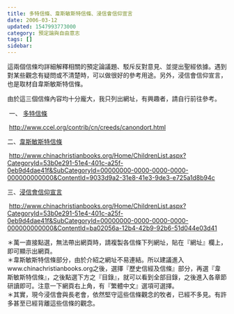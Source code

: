 ```yaml
---
title: 多特信條、韋斯敏斯特信條、浸信會信仰宣言
date: 2006-03-12
updated: 1547993773000
category: 預定論與自由意志
tags: []
sidebar: 
---
```


<p>這兩個信條均詳細解釋相關的預定論議題、駁斥反對意見、並提出聖經依據。遇到對某些觀念有疑問或不清楚時，可以做很好的參考用途。另外，浸信會信仰宣言，也是取材自韋斯敏斯特信條。 <!--more--></p><p>由於這三個信條內容均十分龐大，我只列出網址，有興趣者，請自行前往參考。</p><p> 一、 <a href="http://www.ccel.org/contrib/cn/creeds/canondort.html" target="_blank">多特信條</a></p><p> <a href="http://www.ccel.org/contrib/cn/creeds/canondort.html">http://www.ccel.org/contrib/cn/creeds/canondort.html</a> </p><p>二、<a href="http://www.chinachristianbooks.org/Home/ChildrenList.aspx?CategoryId=53b0e291-51e4-401c-a25f-0eb9d4dae41f&amp;SubCategoryId=00000000-0000-0000-0000-000000000000&amp;ContentId=9033d9a2-31e8-41e3-9de3-e725a1d8b94c ">韋斯敏斯特信條</a></p><p> <a href="http://www.chinachristianbooks.org/Home/ChildrenList.aspx?CategoryId=53b0e291-51e4-401c-a25f-0eb9d4dae41f&amp;SubCategoryId=00000000-0000-0000-0000-000000000000&amp;ContentId=9033d9a2-31e8-41e3-9de3-e725a1d8b94c">http://www.chinachristianbooks.org/Home/ChildrenList.aspx?CategoryId=53b0e291-51e4-401c-a25f-0eb9d4dae41f&amp;SubCategoryId=00000000-0000-0000-0000-000000000000&amp;ContentId=9033d9a2-31e8-41e3-9de3-e725a1d8b94c</a> </p><p>三、<a href=" http://www.chinachristianbooks.org/Home/ChildrenList.aspx?CategoryId=53b0e291-51e4-401c-a25f-0eb9d4dae41f&amp;SubCategoryId=00000000-0000-0000-0000-000000000000&amp;ContentId=ba02056a-12b4-42b9-92b6-51d044e03d41 ">浸信會信仰宣言</a></p><p> <a href="http://www.chinachristianbooks.org/Home/ChildrenList.aspx?CategoryId=53b0e291-51e4-401c-a25f-0eb9d4dae41f&amp;SubCategoryId=00000000-0000-0000-0000-000000000000&amp;ContentId=ba02056a-12b4-42b9-92b6-51d044e03d41">http://www.chinachristianbooks.org/Home/ChildrenList.aspx?CategoryId=53b0e291-51e4-401c-a25f-0eb9d4dae41f&amp;SubCategoryId=00000000-0000-0000-0000-000000000000&amp;ContentId=ba02056a-12b4-42b9-92b6-51d044e03d41</a> </p><p>＊萬一直接點選，無法帶出網頁時，請複製各信條下列網址，貼在『網址』欄上，即可顯示出網頁。<br/> ＊韋斯敏斯特信條部分，由於介紹之網址不易連結。所以建議進入www.chinachristianbooks.org之後，選擇『歷史信經及信條』部分，再選『韋斯敏斯特信條』，之後點選下方之『目錄』，就可以看到全部目錄，之後進入各章節研讀即可。注意一下網頁右上角，有『繁體中文』選項可選擇。 <br/>＊其實，現今浸信會與長老會，依然堅守這些信條觀念的牧者，已經不多見。有許多甚至已經背離這些信條的觀念。 </p><br/>
